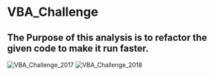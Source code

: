 # VBA_Challenge

## The Purpose of this analysis is to refactor the given code to make it run faster.

![VBA_Challenge_2017](https://user-images.githubusercontent.com/119640010/208177998-eeb57fd4-9b62-412b-ad16-7b3c9f812cdf.png)
![VBA_Challenge_2018](https://user-images.githubusercontent.com/119640010/208178054-0f1a67d0-8b70-4671-9abd-e9baa0057413.png)


